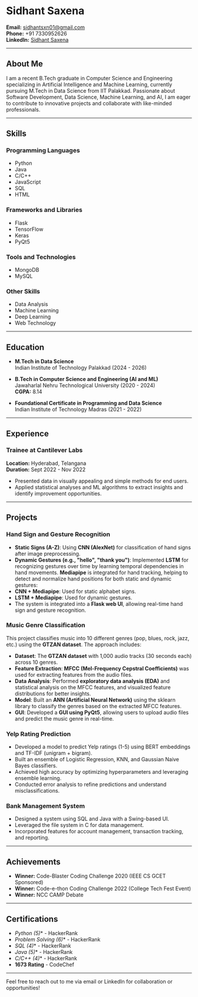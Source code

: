 # Sidhant Saxena

**Email:** [sidhantsxn01@gmail.com](mailto:sidhantsxn01@gmail.com)  
**Phone:** +91 7330952626  
**LinkedIn:** [Sidhant Saxena](https://www.linkedin.com/in/sidhant-saxena/)  

---

## About Me
I am a recent B.Tech graduate in Computer Science and Engineering specializing in Artificial Intelligence and Machine Learning, currently pursuing M.Tech in Data Science from IIT Palakkad. Passionate about Software Development, Data Science, Machine Learning, and AI, I am eager to contribute to innovative projects and collaborate with like-minded professionals.

---

## Skills

### Programming Languages
- Python
- Java
- C/C++
- JavaScript
- SQL
- HTML

### Frameworks and Libraries
- Flask
- TensorFlow
- Keras
- PyQt5

### Tools and Technologies
- MongoDB
- MySQL

### Other Skills
- Data Analysis
- Machine Learning
- Deep Learning
- Web Technology

---

## Education

- **M.Tech in Data Science**  
  Indian Institute of Technology Palakkad (2024 - 2026)

- **B.Tech in Computer Science and Engineering (AI and ML)**  
  Jawaharlal Nehru Technological University (2020 - 2024)  
  **CGPA:** 8.14

- **Foundational Certificate in Programming and Data Science**  
  Indian Institute of Technology Madras (2021 - 2022)

---

## Experience

### Trainee at Cantilever Labs  
**Location:** Hyderabad, Telangana  
**Duration:** Sept 2022 - Nov 2022

- Presented data in visually appealing and simple methods for end users.
- Applied statistical analyses and ML algorithms to extract insights and identify improvement opportunities.

---

## Projects

### Hand Sign and Gesture Recognition
- **Static Signs (A-Z)**: Using **CNN (AlexNet)** for classification of hand signs after image preprocessing.
- **Dynamic Gestures (e.g., "hello", "thank you")**: Implemented **LSTM** for recognizing gestures over time by learning temporal dependencies in hand movements.
**Mediapipe** is integrated for hand tracking, helping to detect and normalize hand positions for both static and dynamic gestures:
- **CNN + Mediapipe**: Used for static alphabet signs.
- **LSTM + Mediapipe**: Used for dynamic gestures.
- The system is integrated into a **Flask web UI**, allowing real-time hand sign and gesture recognition.

### Music Genre Classification
This project classifies music into 10 different genres (pop, blues, rock, jazz, etc.) using the **GTZAN dataset**. The approach includes:
- **Dataset**: The **GTZAN dataset** with 1,000 audio tracks (30 seconds each) across 10 genres.
- **Feature Extraction**: **MFCC (Mel-Frequency Cepstral Coefficients)** was used for extracting features from the audio files.
- **Data Analysis**: Performed **exploratory data analysis (EDA)** and statistical analysis on the MFCC features, and visualized feature distributions for better insights.
- **Model**: Built an **ANN (Artificial Neural Network)** using the sklearn library to classify the genres based on the extracted MFCC features.
- **GUI**: Developed a **GUI using PyQt5**, allowing users to upload audio files and predict the music genre in real-time.

### Yelp Rating Prediction
- Developed a model to predict Yelp ratings (1-5) using BERT embeddings and TF-IDF (unigram + bigram).
- Built an ensemble of Logistic Regression, KNN, and Gaussian Naive Bayes classifiers.
- Achieved high accuracy by optimizing hyperparameters and leveraging ensemble learning.
- Conducted error analysis to refine predictions and understand misclassifications.

### Bank Management System
- Designed a system using SQL and Java with a Swing-based UI.
- Leveraged the file system in C for data management.
- Incorporated features for account management, transaction tracking, and reporting.

---

## Achievements

- **Winner:** Code-Blaster Coding Challenge 2020 (IEEE CS GCET Sponsored)
- **Winner:** Code-e-thon Coding Challenge 2022 (College Tech Fest Event)
- **Winner:** NCC CAMP Debate

---

## Certifications

- **Python (5*)** - HackerRank
- **Problem Solving (6*)** - HackerRank
- **SQL (4*)** - HackerRank
- **Java (5*)** - HackerRank
- **C/C++ (4*)** - HackerRank
- **1673 Rating** - CodeChef

---

Feel free to reach out to me via email or LinkedIn for collaboration or opportunities!
